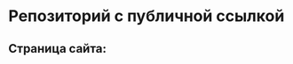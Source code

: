 # Репозиторий с публичной ссылкой
## Страница сайта:
<!-- Здесь будет ссылка на публичную страницу -->